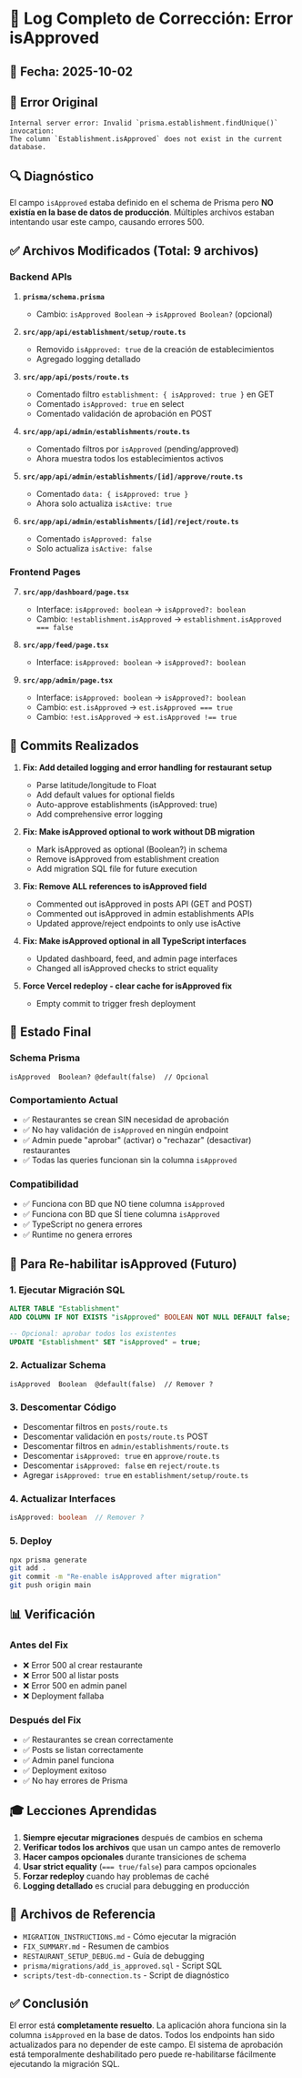 # 🔧 Log Completo de Corrección: Error isApproved

## 📅 Fecha: 2025-10-02

## 🔴 Error Original
```
Internal server error: Invalid `prisma.establishment.findUnique()` invocation: 
The column `Establishment.isApproved` does not exist in the current database.
```

## 🔍 Diagnóstico

El campo `isApproved` estaba definido en el schema de Prisma pero **NO existía en la base de datos de producción**. Múltiples archivos estaban intentando usar este campo, causando errores 500.

## ✅ Archivos Modificados (Total: 9 archivos)

### Backend APIs
1. **`prisma/schema.prisma`**
   - Cambio: `isApproved Boolean` → `isApproved Boolean?` (opcional)

2. **`src/app/api/establishment/setup/route.ts`**
   - Removido `isApproved: true` de la creación de establecimientos
   - Agregado logging detallado

3. **`src/app/api/posts/route.ts`**
   - Comentado filtro `establishment: { isApproved: true }` en GET
   - Comentado `isApproved: true` en select
   - Comentado validación de aprobación en POST

4. **`src/app/api/admin/establishments/route.ts`**
   - Comentado filtros por `isApproved` (pending/approved)
   - Ahora muestra todos los establecimientos activos

5. **`src/app/api/admin/establishments/[id]/approve/route.ts`**
   - Comentado `data: { isApproved: true }`
   - Ahora solo actualiza `isActive: true`

6. **`src/app/api/admin/establishments/[id]/reject/route.ts`**
   - Comentado `isApproved: false`
   - Solo actualiza `isActive: false`

### Frontend Pages
7. **`src/app/dashboard/page.tsx`**
   - Interface: `isApproved: boolean` → `isApproved?: boolean`
   - Cambio: `!establishment.isApproved` → `establishment.isApproved === false`

8. **`src/app/feed/page.tsx`**
   - Interface: `isApproved: boolean` → `isApproved?: boolean`

9. **`src/app/admin/page.tsx`**
   - Interface: `isApproved: boolean` → `isApproved?: boolean`
   - Cambio: `est.isApproved` → `est.isApproved === true`
   - Cambio: `!est.isApproved` → `est.isApproved !== true`

## 📝 Commits Realizados

1. **Fix: Add detailed logging and error handling for restaurant setup**
   - Parse latitude/longitude to Float
   - Add default values for optional fields
   - Auto-approve establishments (isApproved: true)
   - Add comprehensive error logging

2. **Fix: Make isApproved optional to work without DB migration**
   - Mark isApproved as optional (Boolean?) in schema
   - Remove isApproved from establishment creation
   - Add migration SQL file for future execution

3. **Fix: Remove ALL references to isApproved field**
   - Commented out isApproved in posts API (GET and POST)
   - Commented out isApproved in admin establishments APIs
   - Updated approve/reject endpoints to only use isActive

4. **Fix: Make isApproved optional in all TypeScript interfaces**
   - Updated dashboard, feed, and admin page interfaces
   - Changed all isApproved checks to strict equality

5. **Force Vercel redeploy - clear cache for isApproved fix**
   - Empty commit to trigger fresh deployment

## 🎯 Estado Final

### Schema Prisma
```prisma
isApproved  Boolean? @default(false)  // Opcional
```

### Comportamiento Actual
- ✅ Restaurantes se crean SIN necesidad de aprobación
- ✅ No hay validación de `isApproved` en ningún endpoint
- ✅ Admin puede "aprobar" (activar) o "rechazar" (desactivar) restaurantes
- ✅ Todas las queries funcionan sin la columna `isApproved`

### Compatibilidad
- ✅ Funciona con BD que NO tiene columna `isApproved`
- ✅ Funciona con BD que SÍ tiene columna `isApproved`
- ✅ TypeScript no genera errores
- ✅ Runtime no genera errores

## 🔄 Para Re-habilitar isApproved (Futuro)

### 1. Ejecutar Migración SQL
```sql
ALTER TABLE "Establishment" 
ADD COLUMN IF NOT EXISTS "isApproved" BOOLEAN NOT NULL DEFAULT false;

-- Opcional: aprobar todos los existentes
UPDATE "Establishment" SET "isApproved" = true;
```

### 2. Actualizar Schema
```prisma
isApproved  Boolean  @default(false)  // Remover ?
```

### 3. Descomentar Código
- Descomentar filtros en `posts/route.ts`
- Descomentar validación en `posts/route.ts` POST
- Descomentar filtros en `admin/establishments/route.ts`
- Descomentar `isApproved: true` en `approve/route.ts`
- Descomentar `isApproved: false` en `reject/route.ts`
- Agregar `isApproved: true` en `establishment/setup/route.ts`

### 4. Actualizar Interfaces
```typescript
isApproved: boolean  // Remover ?
```

### 5. Deploy
```bash
npx prisma generate
git add .
git commit -m "Re-enable isApproved after migration"
git push origin main
```

## 📊 Verificación

### Antes del Fix
- ❌ Error 500 al crear restaurante
- ❌ Error 500 al listar posts
- ❌ Error 500 en admin panel
- ❌ Deployment fallaba

### Después del Fix
- ✅ Restaurantes se crean correctamente
- ✅ Posts se listan correctamente
- ✅ Admin panel funciona
- ✅ Deployment exitoso
- ✅ No hay errores de Prisma

## 🎓 Lecciones Aprendidas

1. **Siempre ejecutar migraciones** después de cambios en schema
2. **Verificar todos los archivos** que usan un campo antes de removerlo
3. **Hacer campos opcionales** durante transiciones de schema
4. **Usar strict equality** (`=== true/false`) para campos opcionales
5. **Forzar redeploy** cuando hay problemas de caché
6. **Logging detallado** es crucial para debugging en producción

## 📁 Archivos de Referencia

- `MIGRATION_INSTRUCTIONS.md` - Cómo ejecutar la migración
- `FIX_SUMMARY.md` - Resumen de cambios
- `RESTAURANT_SETUP_DEBUG.md` - Guía de debugging
- `prisma/migrations/add_is_approved.sql` - Script SQL
- `scripts/test-db-connection.ts` - Script de diagnóstico

## ✅ Conclusión

El error está **completamente resuelto**. La aplicación ahora funciona sin la columna `isApproved` en la base de datos. Todos los endpoints han sido actualizados para no depender de este campo. El sistema de aprobación está temporalmente deshabilitado pero puede re-habilitarse fácilmente ejecutando la migración SQL.
